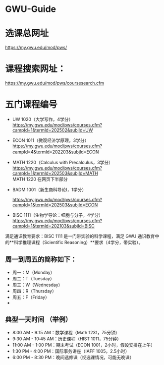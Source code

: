 # GWU-Guide
# 选课总网址
https://my.gwu.edu/mod/pws/  

# 课程搜索网址：  
https://my.gwu.edu/mod/pws/coursesearch.cfm  

# 五门课程编号  
  
- UW 1020（大学写作，4学分）  
https://my.gwu.edu/mod/pws/courses.cfm?campId=1&termId=202502&subjId=UW  
  

- ECON 1011（微观经济学原理，3学分）  
https://my.gwu.edu/mod/pws/courses.cfm?campId=4&termId=202203&subjId=ECON 　  　
  

- MATH 1220（Calculus with Precalculus，3学分）    
  https://my.gwu.edu/mod/pws/courses.cfm?campId=1&termId=202503&subjId=MATH  
  MATH 1220 在网页下半部分  　   

- BADM 1001（新生商科导论I，1学分）
    
  https://my.gwu.edu/mod/pws/courses.cfm?campId=1&termId=202503&subjId=ECON
  
- BISC 1111（生物学导论：细胞与分子，4学分）  
https://my.gwu.edu/mod/pws/courses.cfm?campId=1&termId=202103&subjId=BISC  
   
 满足通识教育要求：BISC 1111 是一门带实验的科学课程，满足 GWU 通识教育中的**科学推理课程（Scientific Reasoning）**要求（4学分，带实验）。  

## 周一到周五的简称如下：  

- 周一：M（Monday）   
- 周二：T（Tuesday）  
- 周三：W（Wednesday）
- 周四：R（Thursday）
- 周五：F（Friday）
- 
## 典型一天时间 （举例）
- 8:00 AM - 9:15 AM：数学课程（Math 1231，75分钟）  
- 9:30 AM - 10:45 AM：历史课程（HIST 1011，75分钟）
- 11:00 AM - 1:00 PM：期末考试（ECON 1001，2小时，假设安排在上午）
- 1:30 PM - 4:00 PM：国际事务讲座（IAFF 1005，2.5小时）
- 6:00 PM - 8:30 PM：晚间选修课（视选课情况，可能无晚课）
